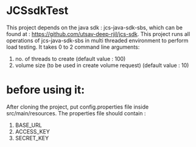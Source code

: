 # JCSsdkTest
This project depends on the java sdk : jcs-java-sdk-sbs, which can be found at : https://github.com/utsav-deep-rjil/jcs-sdk.
This project runs all operations of jcs-java-sdk-sbs in multi threaded environment to perform load testing. It takes 0 to 2 command line arguments:
1. no. of threads to create (default value : 100)
2. volume size (to be used in create volume request) (default value : 10)

# before using it:

After cloning the project, put config.properties file inside src/main/resources. The properties file should contain : 
1. BASE_URL
2. ACCESS_KEY
3. SECRET_KEY


